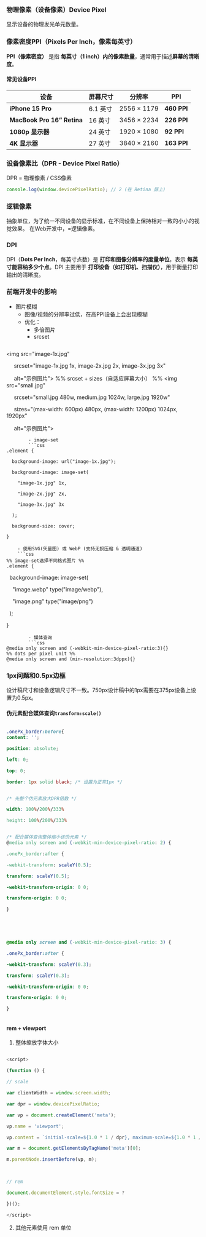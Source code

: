 ### 物理像素（设备像素）**Device Pixel**
显示设备的物理发光单元数量。


### 像素密度**PPI（Pixels Per Inch，像素每英寸）**
**PPI（像素密度）** 是指 **每英寸（1 inch）内的像素数量**，通常用于描述**屏幕的清晰度**。

#### 常见设备PPI

| **设备**                     | **屏幕尺寸** | **分辨率**     | **PPI**     |
| -------------------------- | -------- | ----------- | ----------- |
| **iPhone 15 Pro**          | 6.1 英寸   | 2556 × 1179 | **460 PPI** |
| **MacBook Pro 16” Retina** | 16 英寸    | 3456 × 2234 | **226 PPI** |
| **1080p 显示器**              | 24 英寸    | 1920 × 1080 | **92 PPI**  |
| **4K 显示器**                 | 27 英寸    | 3840 × 2160 | **163 PPI** |

### **设备像素比（DPR - Device Pixel Ratio）**
DPR = 物理像素 / CSS像素
```javascript
console.log(window.devicePixelRatio); // 2 (在 Retina 屏上)
```

### 逻辑像素
抽象单位，为了统一不同设备的显示标准，在不同设备上保持相对一致的小小的视觉效果。
在Web开发中，=逻辑像素。

### DPI
DPI（**Dots Per Inch**，每英寸点数）是 **打印和图像分辨率的度量单位**，表示 **每英寸能容纳多少个点**。DPI 主要用于 **打印设备（如打印机、扫描仪）**，用于衡量打印输出的清晰度。

### 前端开发中的影响
- 图片模糊
	- 图像/视频的分辨率过低，在高PPI设备上会出现模糊
	- 优化：
		- 多倍图片
		- srcset
		```html
<img src="image-1x.jpg" 

     srcset="image-1x.jpg 1x, image-2x.jpg 2x, image-3x.jpg 3x" 

     alt="示例图片">
%% srcset + sizes（自适应屏幕大小） %%
<img src="small.jpg" 

     srcset="small.jpg 480w, medium.jpg 1024w, large.jpg 1920w"

     sizes="(max-width: 600px) 480px, (max-width: 1200px) 1024px, 1920px"

     alt="示例图片">
```
		- image-set
		```css
.element {

  background-image: url("image-1x.jpg");

  background-image: image-set(

    "image-1x.jpg" 1x,

    "image-2x.jpg" 2x,

    "image-3x.jpg" 3x

  );

  background-size: cover;

}
```
		- 使用SVG(矢量图) 或 WebP (支持无损压缩 & 透明通道)
		```css
	%% image-set选择不同格式图片 %%
	.element {

  background-image: image-set(

    "image.webp" type("image/webp"),

    "image.png" type("image/png")

  );

}
```
		- 媒体查询
		```css
@media only screen and (-webkit-min-device-pixel-ratio:3){}
%% dots per pixel unit %%
@media only screen and (min-resolution:3dppx){}
```



### 1px问题和0.5px边框
设计稿尺寸和设备逻辑尺寸不一致。750px设计稿中的1px需要在375px设备上设置为0.5px。
#### 伪元素配合媒体查询`transform:scale()`
```CSS

.onePx_border:before{
content: '';

position: absolute;

left: 0;

top: 0;

border: 1px solid black; /* 设置为正常1px */


/* 先整个伪元素放大DPR倍数 */

width: 100%/200%/333%

height: 100%/200%/333%


/* 配合媒体查询整体缩小该伪元素 */
@media only screen and (-webkit-min-device-pixel-ratio: 2) {

.onePx_border:after {

-webkit-transform: scaleY(0.5);

transform: scaleY(0.5);

-webkit-transform-origin: 0 0;

transform-origin: 0 0;

}



  

@media only screen and (-webkit-min-device-pixel-ratio: 3) {

.onePx_border:after {

-webkit-transform: scaleY(0.3);

transform: scaleY(0.3);

-webkit-transform-origin: 0 0;

transform-origin: 0 0;

}



```

#### rem + viewport
1. 整体缩放字体大小
```javascript

<script>

(function () {

// scale

var clientWidth = window.screen.width;

var dpr = window.devicePixelRatio;

var vp = document.createElement('meta');

vp.name = 'viewport';

vp.content = `initial-scale=${1.0 * 1 / dpr}, maximum-scale=${1.0 * 1 / dpr}, minimum-scale=${1.0 * 1 / dpr}, user-scalable=no, width=device-width`;

var m = document.getElementsByTagName('meta')[0];

m.parentNode.insertBefore(vp, m);

  

// rem

document.documentElement.style.fontSize = ?

})();

</script>

```
2. 其他元素使用 rem 单位